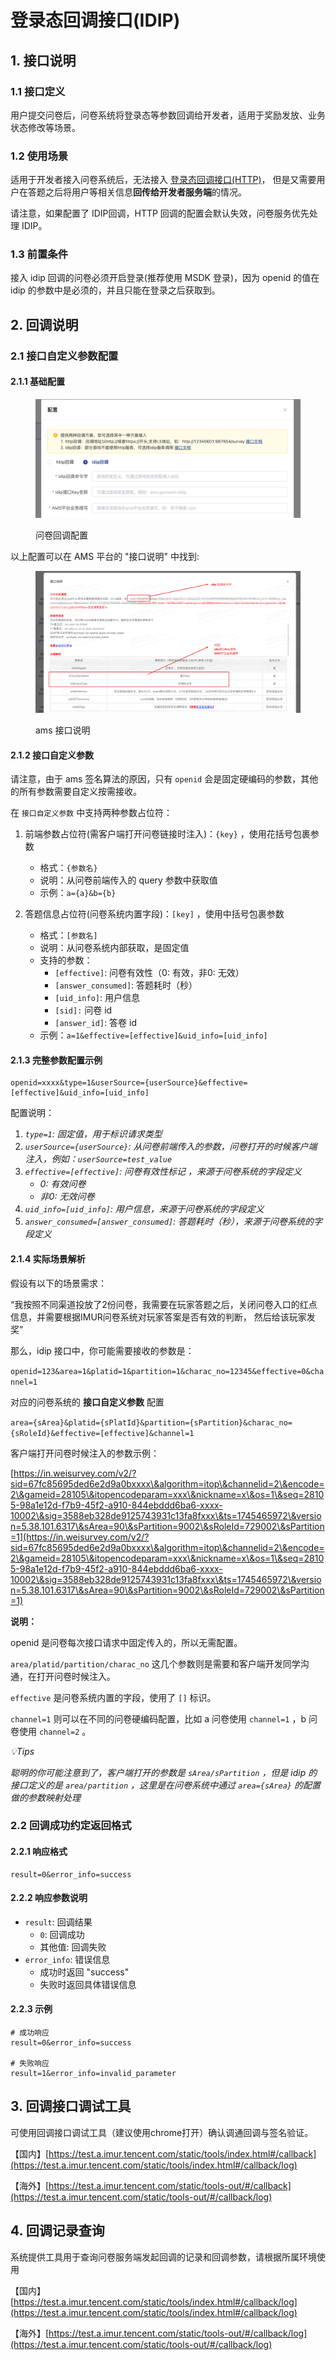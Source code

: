 # 登录态回调接口(IDIP)

## 1. 接口说明

### 1.1 接口定义

用户提交问卷后，问卷系统将登录态等参数回调给开发者，适用于奖励发放、业务状态修改等场景。

### 1.2 使用场景

适用于开发者接入问卷系统后，无法接入 [登录态回调接口(HTTP)](deng-lu-tai-hui-tiao-jie-kou.md)， 但是又需要用户在答题之后将用户等相关信息**回传给开发者服务端**的情况。

请注意，如果配置了 IDIP回调，HTTP 回调的配置会默认失效，问卷服务优先处理 IDIP。

### 1.3 前置条件

接入 idip 回调的问卷必须开启登录(推荐使用 MSDK 登录)，因为 openid 的值在 idip 的参数中是必须的，并且只能在登录之后获取到。

## 2. 回调说明

### 2.1 接口自定义参数配置

#### 2.1.1 基础配置

<figure><img src="../.gitbook/assets/Sp_2025-04-23_11-24-32.png" alt=""><figcaption><p>问卷回调配置</p></figcaption></figure>

以上配置可以在 AMS 平台的 "接口说明" 中找到:&#x20;

<figure><img src="../.gitbook/assets/Sp_2025-04-23_11-30-24_mosaic.png" alt=""><figcaption><p>ams 接口说明</p></figcaption></figure>

#### 2.1.2 接口自定义参数

请注意，由于 ams 签名算法的原因，只有 `openid` 会是固定硬编码的参数，其他的所有参数需要自定义按需接收。

在 `接口自定义参数` 中支持两种参数占位符：

1.  前端参数占位符(需客户端打开问卷链接时注入)：`{key}` ，使用花括号包裹参数

    * 格式：`{参数名}`&#x20;
    * 说明：从问卷前端传入的 query 参数中获取值
    * 示例：`a={a}&b={b}`


2. 答题信息占位符(问卷系统内置字段)：`[key]` ，使用中括号包裹参数
   * 格式：`[参数名]`&#x20;
   * 说明：从问卷系统内部获取，是固定值
   * 支持的参数：
     * `[effective]`: 问卷有效性（0: 有效，非0: 无效）
     * `[answer_consumed]`: 答题耗时（秒）
     * `[uid_info]`: 用户信息
     * `[sid]:` 问卷 id
     * `[answer_id]`: 答卷 id
   * 示例：`a=1&effective=[effective]&uid_info=[uid_info]`

#### 2.1.3 完整参数配置示例

```
openid=xxxx&type=1&userSource={userSource}&effective=[effective]&uid_info=[uid_info]
```

配置说明：

1. _`type=1`: 固定值，用于标识请求类型_
2. _`userSource={userSource}`: 从问卷前端传入的参数，问卷打开的时候客户端注入，例如：`userSource=test_value`_
3. _`effective=[effective]`: 问卷有效性标记 ，来源于问卷系统的字段定义_
   * _0: 有效问卷_
   * _非0: 无效问卷_
4. _`uid_info=[uid_info]`: 用户信息，来源于问卷系统的字段定义_
5. _`answer_consumed=[answer_consumed]`: 答题耗时（秒），来源于问卷系统的字段定义_

#### 2.1.4 实际场景解析

假设有以下的场景需求：

“我按照不同渠道投放了2份问卷，我需要在玩家答题之后，关闭问卷入口的红点信息，并需要根据IMUR问卷系统对玩家答案是否有效的判断， 然后给该玩家发奖”

那么，idip 接口中，你可能需要接收的参数是：

`openid=123&area=1&platid=1&partition=1&charac_no=12345&effective=0&channel=1`&#x20;

对应的问卷系统的 **接口自定义参数** 配置

`area={sArea}&platid={sPlatId}&partition={sPartition}&charac_no={sRoleId}&effective=[effective]&channel=1`&#x20;

客户端打开问卷时候注入的参数示例：

[https://in.weisurvey.com/v2/?sid=67fc85695ded6e2d9a0bxxxx\&algorithm=itop\&channelid=2\&encode=2\&gameid=28105\&itopencodeparam=xxx\&nickname=x\&os=1\&seq=28105-98a1e12d-f7b9-45f2-a910-844ebddd6ba6-xxxx-10002\&sig=3588eb328de9125743931c13fa8fxxx\&ts=1745465972\&version=5.38.101.6317\&sArea=90\&sPartition=9002\&sRoleId=729002\&sPartition=1](https://in.weisurvey.com/v2/?sid=67fc85695ded6e2d9a0bxxxx\&algorithm=itop\&channelid=2\&encode=2\&gameid=28105\&itopencodeparam=xxx\&nickname=x\&os=1\&seq=28105-98a1e12d-f7b9-45f2-a910-844ebddd6ba6-xxxx-10002\&sig=3588eb328de9125743931c13fa8fxxx\&ts=1745465972\&version=5.38.101.6317\&sArea=90\&sPartition=9002\&sRoleId=729002\&sPartition=1)

**说明：**

openid 是问卷每次接口请求中固定传入的，所以无需配置。

`area/platid/partition/charac_no` 这几个参数则是需要和客户端开发同学沟通，在打开问卷时候注入。

`effective` 是问卷系统内置的字段，使用了 `[]` 标识。

`channel=1` 则可以在不同的问卷硬编码配置，比如 a 问卷使用 `channel=1` ，b 问卷使用 `channel=2` 。



_💡Tips_

_聪明的你可能注意到了，客户端打开的参数是  `sArea/sPartition` ，但是 idip 的接口定义的是 `area/partition` ，这里是在问卷系统中通过 `area={sArea}` 的配置做的参数映射处理_

### 2.2 回调成功约定返回格式

#### 2.2.1 响应格式

```
result=0&error_info=success
```

#### 2.2.2 响应参数说明

* `result`: 回调结果
  * `0`: 回调成功
  * 其他值: 回调失败
* `error_info`: 错误信息
  * 成功时返回 "success"
  * 失败时返回具体错误信息

#### 2.2.3 示例

```
# 成功响应
result=0&error_info=success

# 失败响应
result=1&error_info=invalid_parameter
```

## 3. 回调接口调试工具

可使用回调接口调试工具（建议使用chrome打开）确认调通回调与签名验证。

【国内】[https://test.a.imur.tencent.com/static/tools/index.html#/callback](https://test.a.imur.tencent.com/static/tools/index.html#/callback/log)

【海外】[https://test.a.imur.tencent.com/static/tools-out/#/callback](https://test.a.imur.tencent.com/static/tools-out/#/callback/log)

## 4. 回调记录查询

系统提供工具用于查询问卷服务端发起回调的记录和回调参数，请根据所属环境使用

【国内】[https://test.a.imur.tencent.com/static/tools/index.html#/callback/log](https://test.a.imur.tencent.com/static/tools/index.html#/callback/log)

【海外】[https://test.a.imur.tencent.com/static/tools-out/#/callback/log](https://test.a.imur.tencent.com/static/tools-out/#/callback/log)
